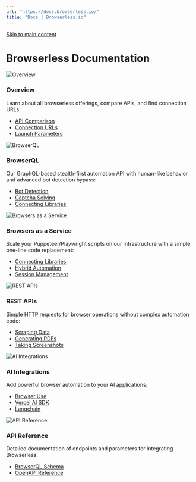 ```yaml
---
url: "https://docs.browserless.io/"
title: "Docs | Browserless.io"
---
```


[Skip to main content](https://docs.browserless.io/#__docusaurus_skipToContent_fallback)

# Browserless Documentation

![Overview](https://docs.browserless.io/img/homepage/card-overview-browserless.svg)

### Overview

Learn about all browserless offerings, compare APIs, and find connection URLs:

- [API Comparison](https://docs.browserless.io/overview/comparison)
- [Connection URLs](https://docs.browserless.io/overview/connection-urls)
- [Launch Parameters](https://docs.browserless.io/overview/launch-parameters)

![BrowserQL](https://docs.browserless.io/img/homepage/card-browser-ql-browserless.svg)

### BrowserQL

Our GraphQL-based stealth-first automation API with human-like behavior and advanced bot detection bypass:

- [Bot Detection](https://docs.browserless.io/browserql/bot-detection/accessing-pages)
- [Captcha Solving](https://docs.browserless.io/browserql/bot-detection/solving-captchas)
- [Connecting Libraries](https://docs.browserless.io/browserql/connecting-libraries/puppeteer)

![Browsers as a Service](https://docs.browserless.io/img/homepage/card-browser-as-a-service-browserless.svg)

### Browsers as a Service

Scale your Puppeteer/Playwright scripts on our infrastructure with a simple one-line code replacement:

- [Connecting Libraries](https://docs.browserless.io/baas/start#connecting-libraries)
- [Hybrid Automation](https://docs.browserless.io/baas/hybrid-automation)
- [Session Management](https://docs.browserless.io/baas/session-management/reconnect)

![REST APIs](https://docs.browserless.io/img/homepage/card-rest-apis-browserless.svg)

### REST APIs

Simple HTTP requests for browser operations without complex automation code:

- [Scraping Data](https://docs.browserless.io/rest-apis/scrape)
- [Generating PDFs](https://docs.browserless.io/rest-apis/pdf)
- [Taking Screenshots](https://docs.browserless.io/rest-apis/screenshot)

![AI Integrations](https://docs.browserless.io/img/homepage/card-ai-integrations-browserless.svg)

### AI Integrations

Add powerful browser automation to your AI applications:

- [Browser Use](https://docs.browserless.io/ai-integrations/browser-use/python)
- [Vercel AI SDK](https://docs.browserless.io/ai-integrations/vercel-ai-sdk)
- [Langchain](https://docs.browserless.io/ai-integrations/langchain)

![API Reference](https://docs.browserless.io/img/homepage/card-api-reference-browserless.svg)

### API Reference

Detailed documentation of endpoints and parameters for integrating Browserless.

- [BrowserQL Schema](https://docs.browserless.io/bql-schema/schema)
- [OpenAPI Reference](https://docs.browserless.io/open-api)